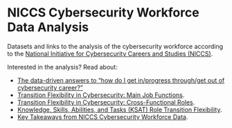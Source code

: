 # NICCS Cybersecurity Workforce Data Analysis
Datasets and links to the analysis of the cybersecurity workforce according to the <a href="https://niccs.cisa.gov/workforce-development/cyber-career-pathways">National Initiative for Cybersecurity Careers and Studies (NICCS)</a>.

Interested in the analysis? Read about:
- <a href="https://www.linkedin.com/pulse/data-driven-answers-how-do-i-get-inprogress-out-dereshev-phd-csap/">The data-driven answers to “how do I get in/progress through/get out of cybersecurity career?”</a>
- <a href="https://www.linkedin.com/pulse/transition-flexibility-cybersecurity-roles-dmitry-dereshev-phd-csap/">Transition Flexibility in Cybersecurity: Main Job Functions</a>.
- <a href="https://www.linkedin.com/pulse/transition-flexibility-cybersecurity-cross-functional-dmitry/">Transition Flexibility in Cybersecurity: Cross-Functional Roles</a>.
- <a href="https://www.linkedin.com/pulse/knowledge-skills-abilities-tasks-ksat-role-transition-dmitry/">Knowledge, Skills, Abilities, and Tasks (KSAT) Role Transition Flexibility</a>.
- <a href="https://www.linkedin.com/pulse/key-takeaways-from-niccs-cybersecurity-workforce-data-dmitry">Key Takeaways from NICCS Cybersecurity Workforce Data</a>.

